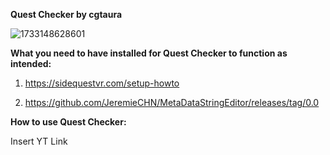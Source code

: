 **Quest Checker by cgtaura**

![1733148628601](https://github.com/user-attachments/assets/e8970c9b-e15f-4071-b94f-56dc128c4ab2)

**What you need to have installed for Quest Checker to function as intended:**

1. https://sidequestvr.com/setup-howto

2. https://github.com/JeremieCHN/MetaDataStringEditor/releases/tag/0.0

**How to use Quest Checker:**

Insert YT Link
